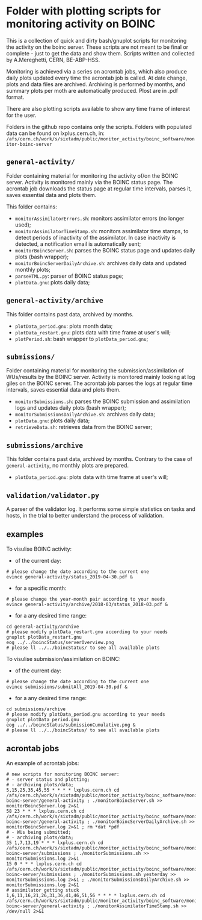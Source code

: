 # Folder with plotting scripts for monitoring activity on BOINC

This is a collection of quick and dirty bash/gnuplot scripts for monitoring the activity on the boinc server. These scripts are not meant to be final or complete - just to get the data and show them. Scripts written and collected by A.Mereghetti, CERN, BE-ABP-HSS.

Monitoring is achieved via a series on acrontab jobs, which also produce daily plots updated every time the acrontab job is called. At date change, plots and data files are archived. Archiving is performed by months, and summary plots per moth are automatically produced. Plost are in .pdf format.

There are also plotting scripts available to show any time frame of interest for the user.

Folders in the github repo contains only the scripts. Folders with populated data can be found on lxplus.cern.ch, in:
`/afs/cern.ch/work/s/sixtadm/public/monitor_activity/boinc_software/monitor-boinc-server`

## `general-activity/`
Folder containing material for monitoring the activity of/on the BOINC server. Activity is monitored mainly via the BOINC status page. The acrontab job downloads the status page at regular time intervals, parses it, saves essential data and plots them.

 This folder contains:
   * `monitorAssimilatorErrors.sh`: monitors assimilator errors (no longer used);
   * `monitorAssimilatorTimeStamp.sh`: monitors assimilator time stamps, to detect periods of inactivity of the assimilator. In case inactivity is detected, a notification email is automatically sent;
   * `monitorBoincServer.sh`: parses the BOINC status page and updates daily plots (bash wrapper);
   * `monitorBoincServerDailyArchive.sh`: archives daily data and updated monthly plots;
   * `parseHTML.py`: parser of BOINC status page;
   * `plotData.gnu`: plots daily data;

## `general-activity/archive`
This folder contains past data, archived by months.
   * `plotData_period.gnu`: plots month data;
   * `plotData_restart.gnu`: plots data with time frame at user's will;
   * `plotPeriod.sh`: bash wrapper to `plotData_period.gnu`;

## `submissions/`
Folder containing material for monitoring the submission/assimilation of WUs/results by the BOINC server. Activity is monitored mainly looking at log giles on the BOINC server. The acrontab job parses the logs at regular time intervals, saves essential data and plots them.
   * `monitorSubmissions.sh`: parses the BOINC submission and assimilation logs and updates daily plots (bash wrapper);
   * `monitorSubmissionsDailyArchive.sh`: archives daily data;
   * `plotData.gnu`: plots daily data;
   * `retrieveData.sh`: retrieves data from the BOINC server;

## `submissions/archive`
This folder contains past data, archived by months. Contrary to the case of `general-activity`, no monthly plots are prepared.
   * `plotData_period.gnu`: plots data with time frame at user's will;

## `validation/validator.py`
A parser of the validator log. It performs some simple statistics on tasks and hosts, in the trial to better understand the process of validation.

## examples
To visulise BOINC activity:
   * of the current day:
```
# please change the date according to the current one 
evince general-activity/status_2019-04-30.pdf &
```
   * for a specific month:
```
# please change the year-month pair according to your needs
evince general-activity/archive/2018-03/status_2018-03.pdf &
```
   * for a any desired time range:
```
cd general-activity/archive
# please modify plotData_restart.gnu according to your needs
gnuplot plotData_restart.gnu
eog ../../boincStatus/serverOverview.png
# please ll ../../boincStatus/ to see all available plots
```

To visulise submission/assimilation on BOINC:
   * of the current day:
```
# please change the date according to the current one 
evince submissions/submitAll_2019-04-30.pdf &
```
   * for a any desired time range:
```
cd submissions/archive
# please modify plotData_period.gnu according to your needs
gnuplot plotData_period.gnu
eog ../../boincStatus/submissionCumulative.png &
# please ll ../../boincStatus/ to see all available plots
```


## acrontab jobs
An example of acrontab jobs:
```
# new scripts for monitoring BOINC server:
# - server status and plotting;
# - archiving plots/data;
5,15,25,35,45,55 * * * * lxplus.cern.ch cd /afs/cern.ch/work/s/sixtadm/public/monitor_activity/boinc_software/monitor-boinc-server/general-activity ; ./monitorBoincServer.sh >> monitorBoincServer.log 2>&1
58 23 * * * lxplus.cern.ch cd /afs/cern.ch/work/s/sixtadm/public/monitor_activity/boinc_software/monitor-boinc-server/general-activity ; ./monitorBoincServerDailyArchive.sh >> monitorBoincServer.log 2>&1 ; rm *dat *pdf
# - WUs being submitted;
# - archiving plots/data;
35 1,7,13,19 * * * lxplus.cern.ch cd /afs/cern.ch/work/s/sixtadm/public/monitor_activity/boinc_software/monitor-boinc-server/submissions ; ./monitorSubmissions.sh >> monitorSubmissions.log 2>&1
15 0 * * * lxplus.cern.ch cd /afs/cern.ch/work/s/sixtadm/public/monitor_activity/boinc_software/monitor-boinc-server/submissions ; ./monitorSubmissions.sh yesterday >> monitorSubmissions.log 2>&1 ; ./monitorSubmissionsDailyArchive.sh >> monitorSubmissions.log 2>&1
# assimilator getting stuck
1,6,11,16,21,26,31,36,41,46,51,56 * * * * lxplus.cern.ch cd /afs/cern.ch/work/s/sixtadm/public/monitor_activity/boinc_software/monitor-boinc-server/general-activity ; ./monitorAssimilatorTimeStamp.sh >> /dev/null 2>&1
```
